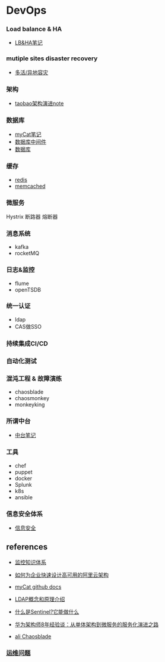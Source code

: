 
# DevOps

### Load balance & HA
 * [LB&HA笔记](hanote.md)

### mutiple sites disaster recovery
 * [多活/异地容灾](disaster_recovery.md)

### 架构
* [taobao架构演进note](taobao_arch.md)

### 数据库
* [myCat笔记](mycat.md)
* [数据库中间件](dbmiddleware.md)
* [数据库](database.md)

### 缓存
 * [redis]()
 * [memcached](https://github.com/memcached/memcached)

### 微服务
Hystrix  断路器 熔断器

### 消息系统
 * kafka
 * rocketMQ

### 日志&监控
 * flume
 * openTSDB

### 统一认证
 * ldap
 * CAS做SSO

### 持续集成CI/CD

### 自动化测试

### 混沌工程 & 故障演练
  * chaosblade
  * chaosmonkey
  * monkeyking

### 所谓中台
* [中台笔记](zhongtai.md)

### 工具
* chef
* puppet
* docker
* Splunk
* k8s
* ansible

### 信息安全体系
* [信息安全](security.md)





## references
* [监控知识体系](https://app.yinxiang.com/fx/77225f1a-3b6a-40ad-9733-e525aa406557)
* [如何为企业快速设计高可用的阿里云架构](https://app.yinxiang.com/fx/55cf9181-71c8-4c3b-9eaa-fc036cbdac8b)
* [myCat github docs](https://github.com/MyCATApache/Mycat-doc)
* [LDAP概念和原理介绍](https://www.cnblogs.com/wilburxu/p/9174353.html)
* [什么是Sentinel?它能做什么](https://blog.csdn.net/u012190514/article/details/81383698)
* [华为架构师8年经验谈：从单体架构到微服务的服务化演进之路](https://sdk.cn/news/4033)

* [ali Chaosblade](https://github.com/chaosblade-io/chaosblade/blob/master/README_CN.md)


### [运维问题](opsquestion.md)
